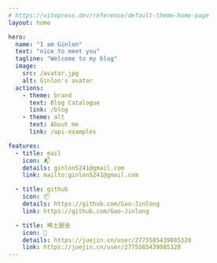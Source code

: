 ```yaml
---
# https://vitepress.dev/reference/default-theme-home-page
layout: home

hero:
  name: "I am Ginlon"
  text: "nice to meet you"
  tagline: "Welcome to my blog"
  image:
    src: /avatar.jpg
    alt: Ginlon's avatar
  actions:
    - theme: brand
      text: Blog Catalogue
      link: /blog
    - theme: alt
      text: About me
      link: /api-examples

features:
  - title: mail
    icon: 📬
    details: ginlon5241@gmail.com
    link: mailto:ginlon5241@gmail.com

  - title: github
    icon: 📦
    details: https://github.com/Gao-Jinlong
    link: https://github.com/Gao-Jinlong

  - title: 稀土掘金
    icon: 📖
    details: https://juejin.cn/user/2775585439885320
    link: https://juejin.cn/user/2775585439885320
---
```

